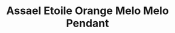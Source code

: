 ---
title: Assael Etoile Orange Melo Melo Pendant
description: |
  Assael Melo Melo Natural Saltwater Pearl enclosed in a removable Diamond Cage. The Melo Melo Pearl comes from a marine sea snail, which is found in the waters of the South China Sea.
specs: |
  Melo Melo Pearl, 23.8 x 23.3 x 23.1mm, 95.58 ctw. Hand set in 18K Rose Gold and Diamond Pave Bezel Enclosure.
images:
  - /uploads/assael-etoile-orange-melo-melo-pendant.jpg
category: Classic Assael
order: 30
tags:
  - necklaces
---